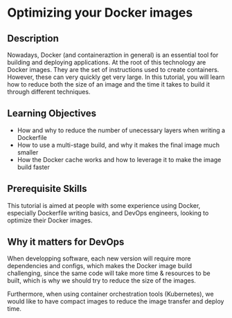 # Optimizing your Docker images

## Description

Nowadays, Docker (and containeraztion in general) is an essential tool for building and deploying applications. At the root of this technology are Docker images. They are the set of instructions used to create containers. However, these can very quickly get very large. In this tutorial, you will learn how to reduce both the size of an image and the time it takes to build it through different techniques.

## Learning Objectives

-   How and why to reduce the number of unecessary layers when writing a Dockerfile
-   How to use a multi-stage build, and why it makes the final image much smaller
-   How the Docker cache works and how to leverage it to make the image build faster

## Prerequisite Skills

This tutorial is aimed at people with some experience using Docker, especially Dockerfile writing basics, and DevOps engineers, looking to optimize their Docker images.

## Why it matters for DevOps

When developping software, each new version will require more dependencies and configs, which makes the Docker image build challenging, since the same code will take more time & resources to be built, which is why we should try to reduce the size of the images.

Furthermore, when using container orchestration tools (Kubernetes), we would like to have compact images to reduce the image transfer and deploy time.
